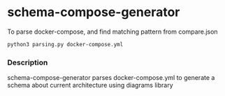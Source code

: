 # schema-compose-generator

To parse docker-compose, and find matching pattern from compare.json

```bash
python3 parsing.py docker-compose.yml
```


### Description

schema-compose-generator parses docker-compose.yml to generate a schema about current architecture using diagrams library
